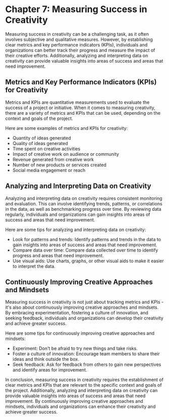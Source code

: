 Chapter 7: Measuring Success in Creativity
==========================================

Measuring success in creativity can be a challenging task, as it often involves subjective and qualitative measures. However, by establishing clear metrics and key performance indicators (KPIs), individuals and organizations can better track their progress and measure the impact of their creative efforts. Additionally, analyzing and interpreting data on creativity can provide valuable insights into areas of success and areas that need improvement.

Metrics and Key Performance Indicators (KPIs) for Creativity
------------------------------------------------------------

Metrics and KPIs are quantitative measurements used to evaluate the success of a project or initiative. When it comes to measuring creativity, there are a variety of metrics and KPIs that can be used, depending on the context and goals of the project.

Here are some examples of metrics and KPIs for creativity:

* Quantity of ideas generated
* Quality of ideas generated
* Time spent on creative activities
* Impact of creative work on audience or community
* Revenue generated from creative work
* Number of new products or services created
* Social media engagement or reach

Analyzing and Interpreting Data on Creativity
---------------------------------------------

Analyzing and interpreting data on creativity requires consistent monitoring and evaluation. This can involve identifying trends, patterns, or correlations in the data, as well as benchmarking progress over time. By reviewing data regularly, individuals and organizations can gain insights into areas of success and areas that need improvement.

Here are some tips for analyzing and interpreting data on creativity:

* Look for patterns and trends: Identify patterns and trends in the data to gain insights into areas of success and areas that need improvement.
* Compare data over time: Compare data collected over time to identify progress and areas that need improvement.
* Use visual aids: Use charts, graphs, or other visual aids to make it easier to interpret the data.

Continuously Improving Creative Approaches and Mindsets
-------------------------------------------------------

Measuring success in creativity is not just about tracking metrics and KPIs - it's also about continuously improving creative approaches and mindsets. By embracing experimentation, fostering a culture of innovation, and seeking feedback, individuals and organizations can develop their creativity and achieve greater success.

Here are some tips for continuously improving creative approaches and mindsets:

* Experiment: Don't be afraid to try new things and take risks.
* Foster a culture of innovation: Encourage team members to share their ideas and think outside the box.
* Seek feedback: Ask for feedback from others to gain new perspectives and identify areas for improvement.

In conclusion, measuring success in creativity requires the establishment of clear metrics and KPIs that are relevant to the specific context and goals of the project. Additionally, analyzing and interpreting data on creativity can provide valuable insights into areas of success and areas that need improvement. By continuously improving creative approaches and mindsets, individuals and organizations can enhance their creativity and achieve greater success.

